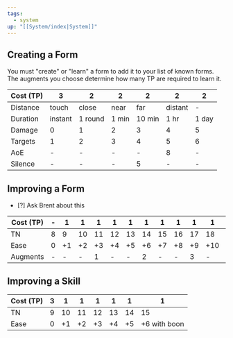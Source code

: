 ```yaml
---
tags:
  - system
up: "[[System/index|System]]"
---
```

## Creating a Form

You must "create" or "learn" a form to add it to your list of known forms. The augments you choose determine how many TP are required to learn it.

| Cost (TP) | 3       | 2       | 2     | 2      | 2       | 2     |
| --------- | ------- | ------- | ----- | ------ | ------- | ----- |
| Distance  | touch   | close   | near  | far    | distant | -     |
| Duration  | instant | 1 round | 1 min | 10 min | 1 hr    | 1 day |
| Damage    | 0       | 1       | 2     | 3      | 4       | 5     |
| Targets   | 1       | 2       | 3     | 4      | 5       | 6     |
| AoE       | -       | -       | -     | -      | 8       | -     |
| Silence   | -       | -       | -     | 5      | -       | -     |

## Improving a Form

- [?] Ask Brent about this

| Cost (TP) | -   | 1   | 1   | 1   | 1   | 1   | 1   | 1   | 1   | 1   | 1   | 1   | 1   |
| --------- | --- | --- | --- | --- | --- | --- | --- | --- | --- | --- | --- | --- | --- |
| TN        | 8   | 9   | 10  | 11  | 12  | 13  | 14  | 15  | 16  | 17  | 18  | 19  | 20  |
| Ease      | 0   | +1  | +2  | +3  | +4  | +5  | +6  | +7  | +8  | +9  | +10 | +11 | +12 |
| Augments  | -   | -   | -   | 1   | -   | -   | 2   | -   | -   | 3   | -   | -   | 4   |

## Improving a Skill

| Cost (TP) | 3   | 1   | 1   | 1   | 1   | 1   | 1            |
| --------- | --- | --- | --- | --- | --- | --- | ------------ |
| TN        | 9   | 10  | 11  | 12  | 13  | 14  | 15           |
| Ease      | 0   | +1  | +2  | +3  | +4  | +5  | +6 with boon |